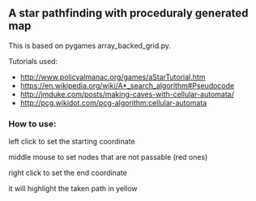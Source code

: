 ## A star pathfinding with proceduraly generated map

This is based on pygames array_backed_grid.py.

Tutorials used:
* http://www.policyalmanac.org/games/aStarTutorial.htm
* https://en.wikipedia.org/wiki/A*_search_algorithm#Pseudocode
* http://jmduke.com/posts/making-caves-with-cellular-automata/
* http://pcg.wikidot.com/pcg-algorithm:cellular-automata

### How to use:

left click to set the starting coordinate

middle mouse to set nodes that are not passable (red ones)

right click to set the end coordinate

it will highlight the taken path in yellow


